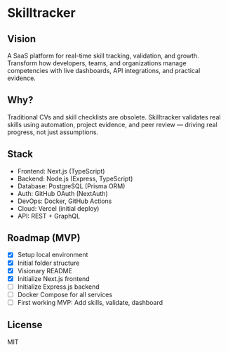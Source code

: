 # Skilltracker

## Vision
A SaaS platform for real-time skill tracking, validation, and growth. Transform how developers, teams, and organizations manage competencies with live dashboards, API integrations, and practical evidence.

## Why?
Traditional CVs and skill checklists are obsolete. Skilltracker validates real skills using automation, project evidence, and peer review — driving real progress, not just assumptions.

## Stack
- Frontend: Next.js (TypeScript)
- Backend: Node.js (Express, TypeScript)
- Database: PostgreSQL (Prisma ORM)
- Auth: GitHub OAuth (NextAuth)
- DevOps: Docker, GitHub Actions
- Cloud: Vercel (initial deploy)
- API: REST + GraphQL

## Roadmap (MVP)
- [x] Setup local environment
- [x] Initial folder structure
- [x] Visionary README
- [x] Initialize Next.js frontend
- [ ] Initialize Express.js backend
- [ ] Docker Compose for all services
- [ ] First working MVP: Add skills, validate, dashboard

## License
MIT
